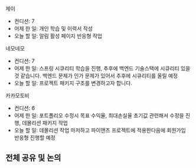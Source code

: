 
제이
- 컨디션: 7
- 어제 한 일: 개인 학습 및 이력서 작성 
- 오늘 할 일: 알림 활성 페이지 반응형 작업

네모네모
- 컨디션: 7
- 어제 한 일: 스프링 시큐리티 학습을 진행, 추후에 백엔드 기술스택에 시큐리티 있을 것 같습니다. 백엔드 문제가 인가 문제가 있어서 추후에 시큐리티를 올릴 예정 
- 오늘 할 일: 프로젝트 패키지 구조를 변경하고자 합니다.

카카모토비
- 컨디션: 6
- 어제 한 일: 포트폴리오 수정시 목표 수익율, 최대손실율 초기값 관련해서 수정을 진행, 데몰리션 패키지 작업 
- 오늘 할 일: 데몰리션 작업 마저하고 파이앤츠 프로젝트에 적용한다음에 회원가입 반응형 진행할 예정

## 전체 공유 및 논의
